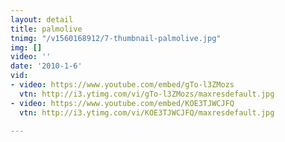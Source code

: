 ```yaml
---
layout: detail
title: palmolive
tnimg: "/v1560168912/7-thumbnail-palmolive.jpg"
img: []
video: ''
date: '2010-1-6'
vid:
- video: https://www.youtube.com/embed/gTo-l3ZMozs
  vtn: http://i3.ytimg.com/vi/gTo-l3ZMozs/maxresdefault.jpg
- video: https://www.youtube.com/embed/KOE3TJWCJFQ
  vtn: http://i3.ytimg.com/vi/KOE3TJWCJFQ/maxresdefault.jpg

---
```

